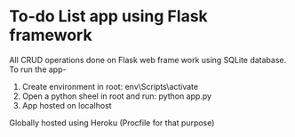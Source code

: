 # To-do List app using Flask framework

All CRUD operations done on Flask web frame work using SQLite database. To run the app-

1. Create environment in root: env\Scripts\activate
2. Open a python sheel in root and run: python app.py
3. App hosted on localhost

Globally hosted using Heroku (Procfile for that purpose)
